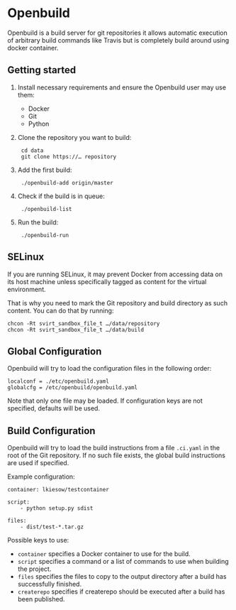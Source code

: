 Openbuild
=========

Openbuild is a build server for git repositories it allows automatic execution
of arbitrary build commands like Travis but is completely build around using
docker container.


Getting started
---------------

1. Install necessary requirements and ensure the Openbuild user may use them:
    - Docker
    - Git
    - Python

2. Clone the repository you want to build:

        cd data
        git clone https://… repository

3. Add the first build:

        ./openbuild-add origin/master

4. Check if the build is in queue:

        ./openbuild-list

5. Run the build:

        ./openbuild-run


SELinux
-------

If you are running SELinux, it may prevent Docker from accessing data on its
host machine unless specifically tagged as content for the virtual environment.

That is why you need to mark the Git repository and build directory as such
content. You can do that by running:

    chcon -Rt svirt_sandbox_file_t …/data/repository
    chcon -Rt svirt_sandbox_file_t …/data/build


Global Configuration
--------------------

Openbuild will try to load the configuration files in the following order:

    localconf = ./etc/openbuild.yaml
    globalcfg = /etc/openbuild/openbuild.yaml

Note that only one file may be loaded. If configuration keys are not specified,
defaults will be used.


Build Configuration
-------------------

Openbuild will try to load the build instructions from a file `.ci.yaml` in the
root of the Git repository. If no such file exists, the global build
instructions are used if specified.

Example configuration:

    container: lkiesow/testcontainer

    script:
        - python setup.py sdist

    files:
        - dist/test-*.tar.gz


Possible keys to use:

- `container` specifies a Docker container to use for the build.
- `script` specifies a command or a list of commands to use when building the
  project.
- `files` specifies the files to copy to the output directory after a build has
  successfully finished.
- `createrepo` specifies if createrepo should be executed after a build has been
  published.
